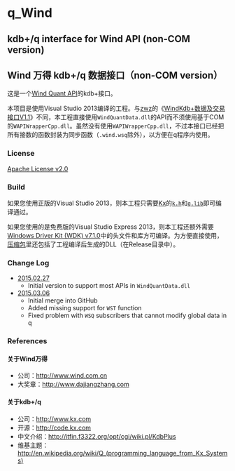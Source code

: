 # q_Wind

## kdb+/q interface for Wind API (non-COM version)

## Wind 万得 kdb+/q 数据接口（non-COM version）

这是一个[Wind Quant API](http://www.dajiangzhang.com/download)的kdb+接口。

本项目是使用Visual Studio 2013编译的工程。与[zwz](http://www.dajiangzhang.com/u?4bf215b5-2c07-4b70-91ec-09d8269e48e2)的《[WindKdb+数据及交易接口V1.1](http://www.dajiangzhang.com/q?fc42e518-3ced-4b97-833e-5f6673a7127b)》不同，本工程直接使用`WindQuantData.dll`的API而不须使用基于COM的`WAPIWrapperCpp.dll`。虽然没有使用`WAPIWrapperCpp.dll`，不过本接口已经把所有接数的函数封装为同步函数（`.wind.wsq`除外），以方便在q程序内使用。

### License

[Apache License v2.0](http://www.apache.org/licenses/LICENSE-2.0)

### Build

如果您使用正版的Visual Studio 2013，则本工程只需要[Kx](http://www.kx.com)的[`k.h`](http://code.kx.com/wsvn/code/kx/kdb%2B/c/c/k.h)和[`q.lib`](http://code.kx.com/wsvn/code/kx/kdb%2B/w32/q.lib)即可编译通过。

如果您使用的是免费版的Visual Studio Express 2013，则本工程还额外需要[Windows Driver Kit (WDK) v7.1.0](http://www.microsoft.com/en-us/download/details.aspx?id=11800)中的头文件和库方可编译。为方便直接使用，[压缩包](./packaged/)里还包括了工程编译后生成的DLL（在Release目录中）。

### Change Log

* [2015.02.27](./packaged/CE.kdb+-2015.02.27.zip)
  * Initial version to support most APIs in `WindQuantData.dll`
* [2015.03.06](./packaged/q_Wind-2015.03.06.zip)
  * Initial merge into GitHub
  * Added missing support for `WST` function
  * Fixed problem with `WSQ` subscribers that cannot modify global data in q

### References

#### 关于Wind万得

* 公司：http://www.wind.com.cn
* 大奖章：http://www.dajiangzhang.com

#### 关于kdb+/q

* 公司：http://www.kx.com
* 开源：http://code.kx.com
* 中文介绍：http://itfin.f3322.org/opt/cgi/wiki.pl/KdbPlus
* 维基主题：http://en.wikipedia.org/wiki/Q_(programming_language_from_Kx_Systems)
